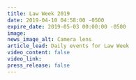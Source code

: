 ```yaml
---
title: Law Week 2019
date: 2019-04-10 04:58:00 -0500
expire_date: 2019-05-03 00:00:00 -0500
image:
news_image_alt: Camera lens
article_lead: Daily events for Law Week
video_content: false
video_link:
press_release: false
---
```



